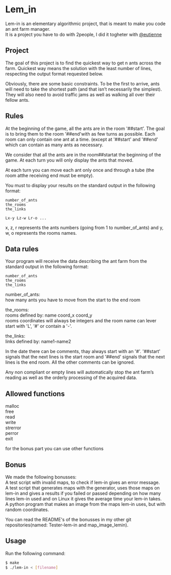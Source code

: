 # Lem_in

Lem-in is an elementary algorithmic project, that is meant to make you code an ant farm manager.
<br/>It is a project you have to do with 2people, I did it togheter with [@eutienne](https://github.com/Eutienne)

## Project

The goal of this project is to find the quickest way to get n ants across the farm. Quickest way means the solution with the least number of lines, respecting the output format requested below.

Obviously, there are some basic constraints. To be the first to arrive, ants will need to take the shortest path (and that isn’t necessarily the simplest). They will also need to avoid traffic jams as well as walking all over their fellow ants.

## Rules

At the beginning of the game, all the ants are in the room '##start'. The goal is to bring them to the room '##end'with as few turns as possible. Each room can only contain one ant at a time. (except at '##start' and '##end' which can contain as many ants as necessary.

We consider that all the ants are in the room##startat the beginning of the game. At each turn you will only display the ants that moved.

At each turn you can move each ant only once and through a tube (the room atthe receiving end must be empty).

You must to display your results on the standard output in the following format:
```
number_of_ants
the_rooms
the_links

Lx-y Lz-w Lr-o ...
```
x, z, r represents the ants numbers (going from 1 to number_of_ants) and y, w, o represents the rooms names.

## Data rules

Your program will receive the data describing the ant farm from the standard output in the following format:
```
number_of_ants
the_rooms
the_links
```
number_of_ants:<br/>how many ants you have to move from the start to the end room

the_rooms:<br/>rooms defined by: name coord_x coord_y<br/>rooms coordinates will always be integers and the room name can lever start with 'L', '#' or contain a '-'.

the_links:<br/>links defined by: name1-name2

In the date there can be comments, thay always start with an '#'. '##start' signals that the next lines is the start room and '##end' signals that the next lines is the end room.
All the other comments can be ignored.

Any non compliant or empty lines will automatically stop the ant farm’s reading as well as the orderly processing of the acquired data.

## Allowed functions

malloc
<br/>free
<br/>read
<br/>write
<br/>strerror
<br/>perror
<br/>exit

for the bonus part you can use other functions

## Bonus

We made the following bonusses:
<br/>A test script with invalid maps, to check if lem-in gives an error message.
<br/>A test script that generates maps with the generator, uses those maps on lem-in and gives a results if you failed or passed depending on how many lines lem-in used and on Linux it gives the average time your lem-in takes.
<br/>A python program that makes an image from the maps lem-in uses, but with random coordinates.

You can read the README's of the bonusses in my other git repositories(named: Tester-lem-in and map_image_lemin).

## Usage

Run the following command:
```bash
$ make
$ ./lem-in < [filename]
```
